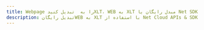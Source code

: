 ---title: Webpage را به  تبدیل کنیدXLT، WEB به XLT مبدل رایگان یا Net SDKdescription: تبدیل رایگانWEB به XLT با استفاده از Net Cloud APIs & SDK همچنین اسناد PDF را در Cloud ایجاد، ویرایش و رندر کنید.---